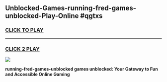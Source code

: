 
## Unblocked-Games-running-fred-games-unblocked-Play-Online #qgtxs
<h3>
<a href="https://news.freeplayer.one?title=running-fred-games-unblocked&ref=3">CLICK TO PLAY</a></h3>
<hr>

<h3>
<a href="https://news.freeplayer.one?title=running-fred-games-unblocked&ref=3">CLICK 2 PLAY</a>
  
</h3>

<a href="https://news.freeplayer.one?title=running-fred-games-unblocked&ref=3"><img src="https://clearcache.store/games.png"></a>


**running-fred-games-unblocked games unblocked: Your Gateway to Fun and Accessible Online Gaming**
